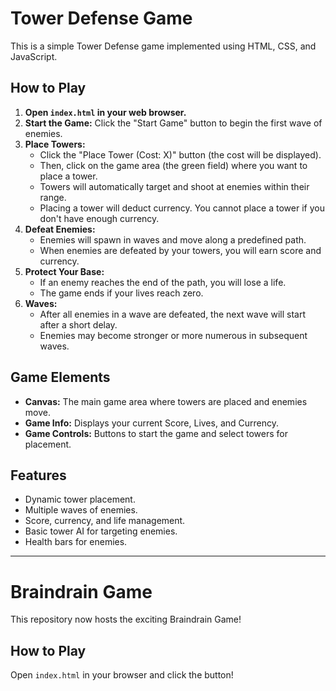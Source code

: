 # Tower Defense Game

This is a simple Tower Defense game implemented using HTML, CSS, and JavaScript.

## How to Play

1.  **Open `index.html` in your web browser.**
2.  **Start the Game:** Click the "Start Game" button to begin the first wave of enemies.
3.  **Place Towers:**
    *   Click the "Place Tower (Cost: X)" button (the cost will be displayed).
    *   Then, click on the game area (the green field) where you want to place a tower.
    *   Towers will automatically target and shoot at enemies within their range.
    *   Placing a tower will deduct currency. You cannot place a tower if you don't have enough currency.
4.  **Defeat Enemies:**
    *   Enemies will spawn in waves and move along a predefined path.
    *   When enemies are defeated by your towers, you will earn score and currency.
5.  **Protect Your Base:**
    *   If an enemy reaches the end of the path, you will lose a life.
    *   The game ends if your lives reach zero.
6.  **Waves:**
    *   After all enemies in a wave are defeated, the next wave will start after a short delay.
    *   Enemies may become stronger or more numerous in subsequent waves.

## Game Elements

*   **Canvas:** The main game area where towers are placed and enemies move.
*   **Game Info:** Displays your current Score, Lives, and Currency.
*   **Game Controls:** Buttons to start the game and select towers for placement.

## Features

*   Dynamic tower placement.
*   Multiple waves of enemies.
*   Score, currency, and life management.
*   Basic tower AI for targeting enemies.
*   Health bars for enemies.

---
# Braindrain Game

This repository now hosts the exciting Braindrain Game!

## How to Play
Open `index.html` in your browser and click the button!
